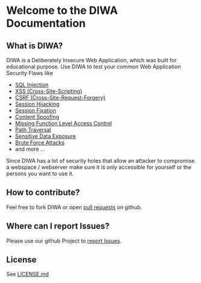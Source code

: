 Welcome to the DIWA Documentation
=================================

## What is DIWA?
DIWA is a Deliberately Insecure Web Application, which was built for educational purpose.
Use DIWA to test your common Web Application Security Flaws like
- [SQL Injection](https://www.owasp.org/index.php/SQL_Injection)
- [XSS (Cross-Site-Scripting)](https://www.owasp.org/index.php/Cross-site_Scripting_(XSS))
- [CSRF (Cross-Site-Request-Forgery)](https://www.owasp.org/index.php/Cross-Site_Request_Forgery_(CSRF))
- [Session Hijacking](https://www.owasp.org/index.php/Session_hijacking_attack)
- [Session Fixation](https://www.owasp.org/index.php/Session_fixation)
- [Content Spoofing](https://www.owasp.org/index.php/Content_Spoofing)
- [Missing Function Level Access Control](https://www.owasp.org/index.php/Top_10_2013-A7-Missing_Function_Level_Access_Control)
- [Path Traversal](https://www.owasp.org/index.php/Path_Traversal)
- [Sensitive Data Exposure](https://www.owasp.org/index.php/Top_10_2013-A6-Sensitive_Data_Exposure)
- [Brute Force Attacks](https://www.owasp.org/index.php/Brute_force_attack)
- and more ...

Since DIWA has a lot of security holes that allow an attacker to compromise a webspace / webserver make sure it is only
accessible for yourself or the persons you want to use it.

## How to contribute?
Feel free to fork DIWA or open [pull requests](https://github.com/snsttr/diwa/pulls) on github.

## Where can I report Issues?
Please use our github Project to [report Issues](https://github.com/snsttr/diwa/issues/).

## License
See [LICENSE.md](../LICENSE.md)